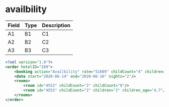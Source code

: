 # availbility


Field | Type | Description
---------|----------|---------
 A1 | B1 | C1
 A2 | B2 | C2
 A3 | B3 | C3


```xml
<?xml version="1.0"?>
<order hotelID="289">
    <booking action="Availbility" rate="51689" childCount="4" children="2" curr="HUF">
    <date start="2020-06-14" end="2020-06-16" nights="2"/>
    <rooms>
        <room id="4553" childCount="2" childCount="0"/>
        <room id="4553" childCount="2" children="2" children_age="4,7"/>
    </rooms>
</order>

```
